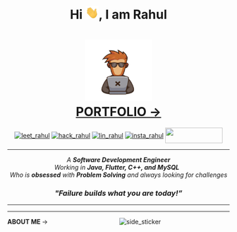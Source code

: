 <h1 align="center">Hi <img src="https://github.com/mr-rahul002/mr-rahul002/blob/main/hi.gif" width="30px">, I am Rahul </h1>

<h1 align="center">
  <a align="center" href ="#" target="_blank" >
  <img src="https://github.com/mr-rahul002/mr-rahul002/blob/main/coder.png" width="30%">
  <br>
  PORTFOLIO ->
  </a>
</h1>

<p align="center">
 <a href="https://leetcode.com/rahul_seth/" target="blank"><img align="center" src="https://img.shields.io/badge/LeetCode-000000?style=for-the-badge&logo=LeetCode&logoColor=#d16c06" alt="leet_rahul" height="35" width="130" /></a>
<a href="https://www.hackerrank.com/rahulseth" target="blank"><img align="center" src="https://img.shields.io/badge/-Hackerrank-2EC866?style=for-the-badge&logo=HackerRank&logoColor=white" alt="hack_rahul" height="35" width="130" /></a>
<a href="https://www.linkedin.com/in/rahul-s-84473219a/" target="blank"><img align="center" src="https://img.shields.io/badge/LinkedIn-0077B5?style=for-the-badge&logo=linkedin&logoColor=white" alt="lin_rahul" height="35" width="130" /></a>  
<a href="https://www.instagram.com/_rahul_seth_/" target="blank"><img align="center" src="https://img.shields.io/badge/Instagram-E4405F?style=for-the-badge&logo=instagram&logoColor=white" alt="insta_rahul" height="35" width="130" /></a>
 <a href = "mailto: 02rahulseth@gmail.com"><img align="center" src="https://img.shields.io/badge/Gmail-D14836?style=for-the-badge&logo=gmail&logoColor=white" height="35" width="130" /></a>
</p>

<hr>

<p align="center">
  <em>
  A <b> Software Development Engineer</b>
    <br>
  Working in <b> Java, Flutter, C++, and MySQL</b> </b>&nbsp;
  <br> Who is <b>obsessed</b> with <b> Problem Solving</b> and always looking for challenges
  </em>
  <br>
 <h3 align="center"><b><i >"Failure builds what you are today!”</i></b></h3>
</p>
 
<hr>

<hr>
<img align="right" width=250px height=250px alt="side_sticker" src="https://media.giphy.com/media/TEnXkcsHrP4YedChhA/giphy.gif" />
<b>ABOUT ME </b> ->
<p align="left">
 <br>
  
  
